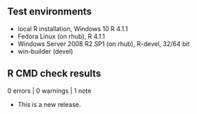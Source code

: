 ## Test environments
* local R installation, Windows 10 R 4.1.1
* Fedora Linux (on rhub), R 4.1.1
* Windows Server 2008 R2 SP1 (on rhub), R-devel, 32/64 bit 
* win-builder (devel)

## R CMD check results

0 errors | 0 warnings | 1 note

* This is a new release.
